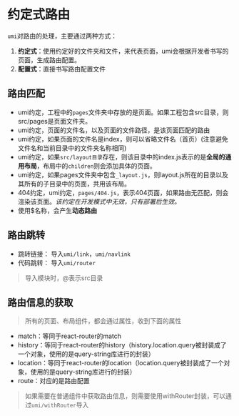# 约定式路由

`umi`对路由的处理，主要通过两种方式：

1. **约定式**：使用约定好的文件夹和文件，来代表页面，umi会根据开发者书写的页面，生成路由配置。
2. **配置式**：直接书写路由配置文件

## 路由匹配

- umi约定，工程中的`pages`文件夹中存放的是页面。如果工程包含src目录，则src/pages是页面文件夹。
- umi约定，页面的文件名，以及页面的文件路径，是该页面匹配的路由
- umi约定，如果页面的文件名是index，则可以省略文件名（首页）(注意避免文件名和当前目录中的文件夹名称相同)
- umi约定，如果`src/layout目录`存在，则该目录中的index.js表示的是**全局的通用布局**，布局中的`children`则会添加具体的页面。
- umi约定，如果pages文件夹中包含`_layout.js`，则layout.js所在的目录以及其所有的子目录中的页面，共用该布局。
- 404约定，umi约定，`pages/404.js`，表示404页面，如果路由无匹配，则会渲染该页面。*该约定在开发模式中无效，只有部署后生效。*
- 使用$名称，会产生**动态路由**

## 路由跳转

- 跳转链接： 导入```umi/link```，```umi/navlink```
- 代码跳转： 导入```umi/router```

> 导入模块时，@表示src目录


## 路由信息的获取

>所有的页面、布局组件，都会通过属性，收到下面的属性

- match：等同于react-router的match
- history：等同于react-router的history（history.location.query被封装成了一个对象，使用的是query-string库进行的封装）
- location：等同于react-router的location（location.query被封装成了一个对象，使用的是query-string库进行的封装）
- route：对应的是路由配置

> 如果需要在普通组件中获取路由信息，则需要使用withRouter封装，可以通过```umi/withRouter```导入